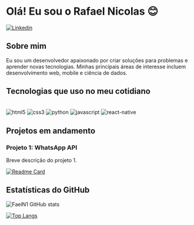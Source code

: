 # Olá! Eu sou o Rafael Nicolas 😊

[![Linkedin](https://img.shields.io/badge/LinkedIn-0077B5?style=for-the-badge&logo=linkedin&logoColor=white)](https://www.linkedin.com/in/rafael-nicolas-7119b91b7/)

## Sobre mim
Eu sou um desenvolvedor apaixonado por criar soluções para problemas e aprender novas tecnologias. Minhas principais áreas de interesse incluem desenvolvimento web, mobile e ciência de dados.

## Tecnologias que uso no meu cotidiano
<div style='display: inline_block'><br/>
    <img align="center" alt="html5" src="https://img.shields.io/badge/HTML-239120?style=for-the-badge&logo=html5&logoColor=white"/>
    <img align="center" alt="css3" src="https://img.shields.io/badge/CSS-239120?&style=for-the-badge&logo=css3&logoColor=white"/>
    <img align="center" alt="python" src="https://img.shields.io/badge/Python-3776AB?style=for-the-badge&logo=python&logoColor=white"/>
    <img align="center" alt="javascript" src="https://img.shields.io/badge/JavaScript-F7DF1E?style=for-the-badge&logo=javascript&logoColor=black"/>
    <img align="center" alt="react-native" src="https://img.shields.io/badge/React_Native-20232A?style=for-the-badge&logo=react&logoColor=61DAFB"/>
</div>

## Projetos em andamento

### Projeto 1: WhatsApp API
Breve descrição do projeto 1.

[![Readme Card](https://github-readme-stats.vercel.app/api/pin/?username=FaelN1&repo=whatsapp-api)](https://github.com/FaelN1/snake-io)

## Estatísticas do GitHub

![FaelN1 GitHub stats](https://github-readme-stats.vercel.app/api?username=faeln1&hide=contribs,prs&theme=tokyonight)

[![Top Langs](https://github-readme-stats.vercel.app/api/top-langs/?username=faeln1&layout=compact)](https://github.com/FaelN1)
